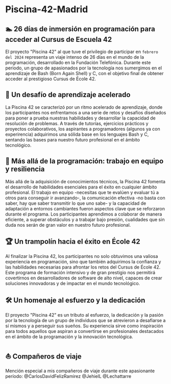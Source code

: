 # Piscina-42-Madrid
## :swimmer: 26 días de inmersión en programación para acceder al Cursus de Escuela 42 

El proyecto "Piscina 42" al que tuve el privilegio de participar en `febrero del 2024` representa un viaje intenso de 26 días en el mundo de la programación, desarrollado en la Fundación Telefónica. Durante este periodo, un grupo de apasionados por la tecnología nos sumergimos en el aprendizaje de Bash (Born Again Shell) y C, con el objetivo final de obtener acceder al prestigioso Cursus de École 42.

## :mount_fuji: Un desafío de aprendizaje acelerado

La Piscina 42 se caracterizó por un ritmo acelerado de aprendizaje, donde los participantes nos enfrentamos a una serie de retos y desafíos diseñados para poner a prueba nuestras habilidades y desarrollar la capacidad de resolución de problemas. A través de tutorías, ejercicios prácticos y proyectos colaborativos, los aspirantes a programadores (algunos ya con experirencia) adquirimos una sólida base en los lenguajes Bash y C, sentando las bases para nuestro futuro profesional en el ámbito tecnológico.

## :couple: Más allá de la programación: trabajo en equipo y resiliencia

Más allá de la adquisición de conocimientos técnicos, la Piscina 42 fomenta el desarrollo de habilidades esenciales para el éxito en cualquier ámbito profesional. El trabajo en equipo -necesitas que te evalúen y evaluar tú a otros para conseguir ir avanzando-, la comunicación efectiva -no basta con saber, hay que saber transmitir lo que uno sabe- y la capacidad de adaptación a entornos cambiantes fueron aspectos clave que se reforzaron durante el programa. Los participantes aprendimos a colaborar de manera eficiente, a superar obstáculos y a trabajar bajo presión, cualidades que sin duda nos serán de gran valor en nuestro futuro profesional.

## :trophy: Un trampolín hacia el éxito en École 42

Al finalizar la Piscina 42, los participantes no solo obtuvimos una valiosa experiencia en programación, sino que también adquirimos la confianza y las habilidades necesarias para afrontar los retos del Cursus de École 42. Este programa de formación intensivo y de gran prestigio nos permitirá covertirnos en desarrolladores de software de alto nivel, capaces de crear soluciones innovadoras y de impactar en el mundo tecnológico.

## 🛠 Un homenaje al esfuerzo y la dedicación

El proyecto "Piscina 42" es un tributo al esfuerzo, la dedicación y la pasión por la tecnología de un grupo de individuos que se atrevieron a desafiarse a sí mismos y a perseguir sus sueños. Su experiencia sirve como inspiración para todos aquellos que aspiran a convertirse en profesionales destacados en el ámbito de la programación y la innovación tecnológica.

## :sailboat: Compañeros de viaje

Mención especial a mis compañeros de viaje durante este apasionante período: @CarlosDavidFelizRamirez @JehielL @Lechattarre


